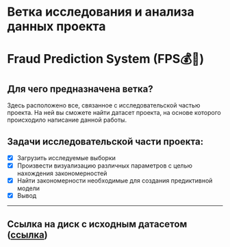 # Ветка исследования и анализа данных проекта
# Fraud Prediction System (FPS💰🔬)
## Для чего предназначена ветка?
Здесь расположено все, связанное с исследовательской частью проекта.
На ней вы сможете найти датасет проекта, на основе которого происходило написание данной работы.
## Задачи исследовательской части проекта:
- [x] Загрузить исследуемые выборки
- [x] Произвести визуализацию различных параметров с целью нахождения закономерностей
- [x] Найти закономерности необходимые для создания предиктивной модели
- [x] Вывод

---
## Ссылка на диск с исходным датасетом ([ссылка](https://yadi.sk/d/kK0owA0uOBwFlw?w=1))
